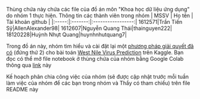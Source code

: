 Thùng chứa này chứa các file của đồ án môn "Khoa học dữ liệu ứng dụng" do nhóm 1 thực hiện. 
Thông tin các thành viên trong nhóm 
| MSSV  | Họ tên  | Tài khoản github  |
|:-----:|:-------:|:-----------------:|
1612571|Trần Tiến Sỹ|AllenAlexander98|
1612607|Nguyễn Quang Thái|thainguyen222|
18120228|Huỳnh Nhựt Quang|huynhnhutquang7|

Trong đồ án này, nhóm tìm hiểu và cài đặt lại một [phương pháp giải quyết đã có](https://github.com/diefimov/west_nile_virus_2015) (đứng thứ 2) cho bài toán [West Nile Virus Prediction](https://www.kaggle.com/competitions/predict-west-nile-virus/) trên Kaggle. 
Bạn đọc có thể mở file notebook ở thùng chứa của nhóm bằng Google Colab thông qua [link](https://colab.research.google.com/drive/184Qa_O-aZ6No5JQHq9CDOmeRHQ8EUnxC#scrollTo=pk6wgYYFG1bS) này 

Kế hoạch phân chia công việc của nhóm (sẽ được cập nhật trước mỗi tuần làm việc của nhóm để các bạn trong nhóm và Thầy có tham chiếu) trên file README này 



